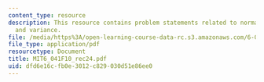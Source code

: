 ```yaml
---
content_type: resource
description: This resource contains problem statements related to normalization factor
  and variance.
file: /media/https%3A/open-learning-course-data-rc.s3.amazonaws.com/6-041-probabilistic-systems-analysis-and-applied-probability-fall-2010/dfd6e16cfb0e3012c829030d51e86ee0_MIT6_041F10_rec24.pdf
file_type: application/pdf
resourcetype: Document
title: MIT6_041F10_rec24.pdf
uid: dfd6e16c-fb0e-3012-c829-030d51e86ee0
---
```

